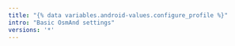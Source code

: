 ```yaml
---
title: "{% data variables.android-values.configure_profile %}"
intro: "Basic OsmAnd settings"
versions: '*'
---
```

